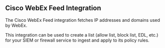 ## Cisco WebEx Feed Integration
The Cisco WebEx Feed integration fetches IP addresses and domains used by WebEx.

This integration can be used to create a list (allow list, block list, EDL, etc.) for your SIEM or firewall service to ingest and apply to its policy rules.